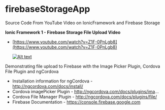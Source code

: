 # firebaseStorageApp
Source Code From YouTube Video on IonicFramework and Firebase Storage

**Ionic Framework 1 - Firebase Storage File Upload Video**
- [https://www.youtube.com/watch?v=Z1F-0PnLgb8](https://www.youtube.com/watch?v=Z1F-0PnLgb8)
 
  [![Alt text](https://img.youtube.com/vi/Z1F-0PnLgb8/0.jpg)](https://www.youtube.com/watch?v=Z1F-0PnLgb8)

Demonstrating file upload to Firebase with the Image Picker Plugin, Cordova File Plugin and ngCordova

- Installation information for ngCordova - http://ngcordova.com/docs/install/
- Cordova imagePicker Plugin - http://ngcordova.com/docs/plugins/ima...
- Cordova File Manager Plugin - http://ngcordova.com/docs/plugins/file/
- Firebase Documentation - https://console.firebase.google.com
